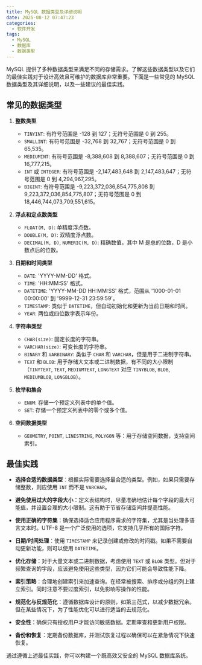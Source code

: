 ```yaml
---
title: MySQL 数据类型及详细说明
date: 2025-08-12 07:47:23
categories:
  - 软件开发
tags: 
  - MySQL
  - 数据库
  - 数据类型
---
```


MySQL 提供了多种数据类型来满足不同的存储需求。了解这些数据类型以及它们的最佳实践对于设计高效且可维护的数据库非常重要。下面是一些常见的 MySQL 数据类型及其详细说明，以及一些建议的最佳实践。

## 常见的数据类型

1. **整数类型**
   - `TINYINT`: 有符号范围是 -128 到 127；无符号范围是 0 到 255。
   - `SMALLINT`: 有符号范围是 -32,768 到 32,767；无符号范围是 0 到 65,535。
   - `MEDIUMINT`: 有符号范围是 -8,388,608 到 8,388,607；无符号范围是 0 到 16,777,215。
   - `INT` 或 `INTEGER`: 有符号范围是 -2,147,483,648 到 2,147,483,647；无符号范围是 0 到 4,294,967,295。
   - `BIGINT`: 有符号范围是 -9,223,372,036,854,775,808 到 9,223,372,036,854,775,807；无符号范围是 0 到 18,446,744,073,709,551,615。

2. **浮点和定点数类型**
   - `FLOAT(M, D)`: 单精度浮点数。
   - `DOUBLE(M, D)`: 双精度浮点数。
   - `DECIMAL(M, D)`, `NUMERIC(M, D)`: 精确数值，其中 M 是总的位数，D 是小数点后的位数。

3. **日期和时间类型**
   - `DATE`: 'YYYY-MM-DD' 格式。
   - `TIME`: 'HH:MM:SS' 格式。
   - `DATETIME`: 'YYYY-MM-DD HH:MM:SS' 格式，范围从 '1000-01-01 00:00:00' 到 '9999-12-31 23:59:59'。
   - `TIMESTAMP`: 类似于 `DATETIME`，但自动初始化和更新为当前日期和时间。
   - `YEAR`: 两位或四位数字表示年份。

4. **字符串类型**
   - `CHAR(size)`: 固定长度的字符串。
   - `VARCHAR(size)`: 可变长度的字符串。
   - `BINARY` 和 `VARBINARY`: 类似于 `CHAR` 和 `VARCHAR`，但是用于二进制字符串。
   - `TEXT` 和 `BLOB`: 用于存储大文本或二进制数据，有不同的大小限制（`TINYTEXT`, `TEXT`, `MEDIUMTEXT`, `LONGTEXT` 对应 `TINYBLOB`, `BLOB`, `MEDIUMBLOB`, `LONGBLOB`）。

5. **枚举和集合**
   - `ENUM`: 存储一个预定义列表中的单个值。
   - `SET`: 存储一个预定义列表中的零个或多个值。

6. **空间数据类型**
   - `GEOMETRY`, `POINT`, `LINESTRING`, `POLYGON` 等：用于存储空间数据，支持空间索引。

## 最佳实践

- **选择合适的数据类型**：根据实际需要选择最合适的类型。例如，如果只需要存储整数，则应使用 `INT` 而不是 `VARCHAR`。

- **避免使用过大的字段大小**：定义表结构时，尽量准确地估计每个字段的最大可能值，并设置合理的大小限制。这有助于节省存储空间并提高性能。

- **使用正确的字符集**：确保选择适合应用程序需求的字符集，尤其是当处理多语言文本时。UTF-8 是一个广泛使用的选项，它支持几乎所有的国际字符。

- **日期/时间处理**：使用 `TIMESTAMP` 来记录创建或修改的时间戳。如果不需要自动更新功能，则可以使用 `DATETIME`。

- **优化存储**：对于大量文本或二进制数据，考虑使用 `TEXT` 或 `BLOB` 类型。但对于频繁查询的字段，应该避免使用这些类型，因为它们可能会导致性能下降。

- **索引策略**：合理地创建索引来加速查询。在经常被搜索、排序或分组的列上建立索引。同时注意不要过度索引，以免影响写操作的性能。

- **规范化与反规范化**：遵循数据库设计的原则，如第三范式，以减少数据冗余。但在某些情况下，为了性能优化可以进行适当的去规范化。

- **安全性**：确保只有授权用户才能访问敏感数据。定期审查和更新用户权限。

- **备份和恢复**：定期备份数据库，并测试恢复过程以确保可以在紧急情况下快速恢复。

通过遵循上述最佳实践，你可以构建一个既高效又安全的 MySQL 数据库系统。
